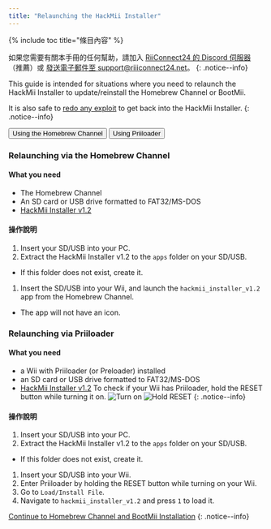 ```yaml
---
title: "Relaunching the HackMii Installer"
---
```


{% include toc title="條目內容" %}

如果您需要有關本手冊的任何幫助，請加入 [RiiConnect24 的 Discord 伺服器](https://discord.gg/rc24)（推薦）或 [發送電子郵件至 support@riiiconnect24.net](mailto:support@riiiconnect24.net)。
{: .notice--info}

This guide is intended for situations where you need to relaunch the HackMii Installer to update/reinstall the Homebrew Channel or BootMii.

It is also safe to [redo any exploit](get-started) to get back into the HackMii Installer.
{: .notice--info}

<button class="tablinks btn btn--large btn--primary" id="defaultOpen" onclick="openTab(event, 'hbc')">Using the Homebrew Channel</button>
<button class="tablinks btn btn--large btn--info" onclick="openTab(event, 'priiloader')">Using Priiloader</button>

<div id="hbc" class="blanktabcontent" markdown="1">

### Relaunching via the Homebrew Channel

#### What you need

- The Homebrew Channel
- An SD card or USB drive formatted to FAT32/MS-DOS
- [HackMii Installer v1.2](https://bootmii.org/download/)

#### 操作說明

1. Insert your SD/USB into your PC.
1. Extract the HackMii Installer v1.2 to the `apps` folder on your SD/USB.
  - If this folder does not exist, create it.
1. Insert the SD/USB into your Wii, and launch the `hackmii_installer_v1.2` app from the Homebrew Channel.
  - The app will not have an icon.
</div>

<div id="priiloader" class="blanktabcontent" markdown="1">

### Relaunching via Priiloader

#### What you need
- a Wii with Priiloader (or Preloader) installed
- an SD card or USB drive formatted to FAT32/MS-DOS
- [HackMii Installer v1.2](https://bootmii.org/download/)
To check if your Wii has Priiloader, hold the RESET button while turning it on. ![Turn on](/images/Priiloader/on.jpg) ![Hold RESET](/images/Priiloader/reset.jpg)
{: .notice--info}

#### 操作說明

1. Insert your SD/USB into your PC.
1. Extract the HackMii Installer v1.2 to the `apps` folder on your SD/USB.
  - If this folder does not exist, create it.
1. Insert your SD/USB into your Wii.
1. Enter Priiloader by holding the RESET button while turning on your Wii.
1. Go to `Load/Install File`.
1. Navigate to `hackmii_installer_v1.2` and press `1` to load it.
</div>

[Continue to Homebrew Channel and BootMii Installation](hbc)
{: .notice--info}

<script>
    let tabcontent = document.getElementsByClassName("blanktabcontent");
    let tablinks = document.getElementsByClassName("tablinks");

    function openTab(evt, tabName) {
        let element;

        for (element of tabcontent) {
            element.style.display = "none";
        }

        for (element of tablinks) {
            element.className = element.className.replace("btn--primary", "btn--info");
            if (!element.className.includes('btn--info'))
                element.className += " btn--info";
        }

        document.getElementById(tabName).style.display = "block";
        evt.currentTarget.className = evt.currentTarget.className.replace("btn--info", "btn--primary");
    }

    // Get the element with id="defaultOpen" and click on it
    document.getElementById("defaultOpen").click();
</script>
